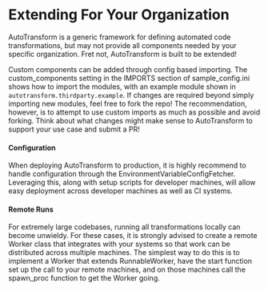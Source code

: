 # Extending For Your Organization

AutoTransform is a generic framework for defining automated code transformations, but may not provide all components needed by your specific organization. Fret not, AutoTransform is built to be extended!

Custom components can be added through config based importing. The custom_components setting in the IMPORTS section of sample_config.ini shows how to import the modules, with an example module shown in `autotransform.thirdparty.example`. If changes are required beyond simply importing new modules, feel free to fork the repo! The recommendation, however, is to attempt to use custom imports as much as possible and avoid forking. Think about what changes might make sense to AutoTransform to support your use case and submit a PR!

#### Configuration

When deploying AutoTransform to production, it is highly recommend to handle configuration through the EnvironmentVariableConfigFetcher. Leveraging this, along with setup scripts for developer machines, will allow easy deployment across developer machines as well as CI systems.

#### Remote Runs

For extremely large codebases, running all transformations locally can become unwieldy. For these cases, it is strongly advised to create a remote Worker class that integrates with your systems so that work can be distributed across multiple machines. The simplest way to do this is to implement a Worker that extends RunnableWorker, have the start function set up the call to your remote machines, and on those machines call the spawn_proc function to get the Worker going.